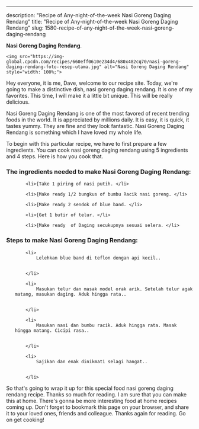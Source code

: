 ---
description: "Recipe of Any-night-of-the-week Nasi Goreng Daging Rendang"
title: "Recipe of Any-night-of-the-week Nasi Goreng Daging Rendang"
slug: 1580-recipe-of-any-night-of-the-week-nasi-goreng-daging-rendang

<p>
	<strong>Nasi Goreng Daging Rendang</strong>. 
	
</p>
<p>
	
	<img src="https://img-global.cpcdn.com/recipes/660eff0610e234d4/680x482cq70/nasi-goreng-daging-rendang-foto-resep-utama.jpg" alt="Nasi Goreng Daging Rendang" style="width: 100%;">
	
	
</p>
<p>
	Hey everyone, it is me, Dave, welcome to our recipe site. Today, we're going to make a distinctive dish, nasi goreng daging rendang. It is one of my favorites. This time, I will make it a little bit unique. This will be really delicious.
</p>
	
<p>
	Nasi Goreng Daging Rendang is one of the most favored of recent trending foods in the world. It is appreciated by millions daily. It is easy, it is quick, it tastes yummy. They are fine and they look fantastic. Nasi Goreng Daging Rendang is something which I have loved my whole life.
</p>
<p>
	
</p>

<p>
To begin with this particular recipe, we have to first prepare a few ingredients. You can cook nasi goreng daging rendang using 5 ingredients and 4 steps. Here is how you cook that.
</p>

<h3>The ingredients needed to make Nasi Goreng Daging Rendang:</h3>

<ol>
	
		<li>{Take 1 piring of nasi putih. </li>
	
		<li>{Make ready 1/2 bungkus of bumbu Racik nasi goreng. </li>
	
		<li>{Make ready 2 sendok of blue band. </li>
	
		<li>{Get 1 butir of telur. </li>
	
		<li>{Make ready  of Daging secukupnya sesuai selera. </li>
	
</ol>
<p>
	
</p>

<h3>Steps to make Nasi Goreng Daging Rendang:</h3>

<ol>
	
		<li>
			Lelehkan blue band di teflon dengan api kecil..
			
			
		</li>
	
		<li>
			Masukan telur dan masak model orak arik. Setelah telur agak matang, masukan daging. Aduk hingga rata..
			
			
		</li>
	
		<li>
			Masukan nasi dan bumbu racik. Aduk hingga rata. Masak hingga matang. Cicipi rasa..
			
			
		</li>
	
		<li>
			Sajikan dan enak dinikmati selagi hangat..
			
			
		</li>
	
</ol>

<p>
	
</p>

<p>
	So that's going to wrap it up for this special food nasi goreng daging rendang recipe. Thanks so much for reading. I am sure that you can make this at home. There's gonna be more interesting food at home recipes coming up. Don't forget to bookmark this page on your browser, and share it to your loved ones, friends and colleague. Thanks again for reading. Go on get cooking!
</p>

